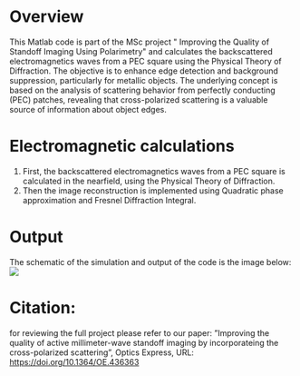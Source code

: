 # Overview

 This Matlab code is part of the MSc project " Improving the Quality of Standoff Imaging Using Polarimetry" and calculates the backscattered electromagnetics waves from a PEC square
 using the Physical Theory of Diffraction. 
 The objective is to enhance edge detection and background suppression, particularly for metallic objects. The underlying concept is based on the analysis of scattering behavior from perfectly conducting (PEC) patches, revealing that cross-polarized scattering is a valuable source of information about object edges.
 # Electromagnetic calculations
 1. First, the backscattered electromagnetics waves from a PEC square is calculated in the nearfield, using the Physical Theory of Diffraction.
 2. Then the image reconstruction is implemented using Quadratic phase approximation and Fresnel Diffraction Integral.

# Output
The schematic of the simulation and output of the code is the image below:
![ ](Output.png)
# Citation:
for reviewing the full project please refer to our paper:
”Improving the quality of active millimeter-wave standoff imaging by
incorporateing the cross-polarized scattering”, Optics Express, URL:
https://doi.org/10.1364/OE.436363
